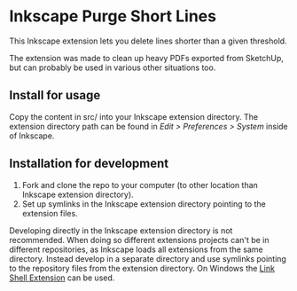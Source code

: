 # Inkscape Purge Short Lines

This Inkscape extension lets you delete lines shorter than a given threshold.

The extension was made to clean up heavy PDFs exported from SketchUp, but can
probably be used in various other situations too.

## Install for usage

Copy the content in src/ into your Inkscape extension directory. The extension
directory path can be found in _Edit > Preferences > System_ inside of Inkscape.

## Installation for development

1. Fork and clone the repo to your computer (to other location than Inkscape
extension directory).
2. Set up symlinks in the Inkscape extension directory pointing to the extension
files.

Developing directly in the Inkscape extension directory is not recommended. When
doing so different extensions projects can't be in different repositories, as
Inkscape loads all extensions from the same directory. Instead develop in a
separate directory and use symlinks pointing to the repository files from the
extension directory. On Windows the [Link Shell Extension](http://schinagl.priv.at/nt/hardlinkshellext/linkshellextension.html) can be used.
